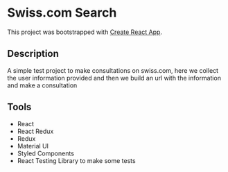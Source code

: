 # Swiss.com Search

This project was bootstrapped with [Create React App](https://github.com/facebook/create-react-app).

## Description

A simple test project to make consultations on swiss.com, here we collect the user information provided and then we build an url with the information and make a consultation

## Tools

- React
- React Redux
- Redux
- Material UI
- Styled Components
- React Testing Library to make some tests
